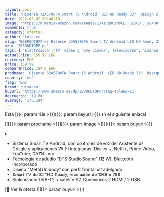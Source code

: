 ```yaml
---
layout: post
title: 'Hisense 32A5700FA Smart TV Android  LED HD Ready 32"  Design Slim  USB Media Player  Tuner DVB-T2/S2 HEVC Main10  Bluetooth'
date: 2022-08-02 20:40:10
image: 'https://m.media-amazon.com/images/I/410gdCzMoCL._SL500_._SL400_.jpg'
comments: true
category: ofertas
author: 'tole.es'
slug: 'B08R6DTQPP-es Hisense 32A5700FA Smart TV Android LED HD Ready 32" Design...'
sku: 'B08R6DTQPP-es'
tags: [ 'Electrónica','TV, vídeo y home cinema','Televisores','hisense','smart','tv','🇪🇸', ]
actualPrice: 159.99 EUR
currency: EUR
price: 159.99
comparePrice: 199.0 EUR
prodname: 'Hisense 32A5700FA Smart TV Android  LED HD Ready 32"  Design Slim  USB Media Player  Tuner DVB-T2/S2 HEVC Main10  Bluetooth'
country: 'es'
flag: '🇪🇸'
brand: 'Hisense'
buyurl: 'https://www.amazon.es/dp/B08R6DTQPP/?tag=tolees-21'
descuento: '19.60'
average: '175.198'
---
```


Está [{{< param title >}}]({{< param buyurl >}}) en el siguiente enlace!

[![{{< param prodname >}}]({{< param image >}})]({{< param buyurl >}})

ℹ️:

- Sistema Smart TV Android, con controles de voz del Asistente de Google y aplicaciones Wi-Fi integradas: Disney +, Netflix, Prime Video, YouTube, DAZN…etc
- Tecnología de adudio “DTS Studio Sound” (12 W). Bluetooth incorporado
- Diseño "Metal Unibody" con perfil frontal ultradelgado
- Smart TV de 32 "HD Ready, resolución de 1366 x 768
- Sintonizador DVB-T2 + satélite S2. Conexiones 2 HDMI / 2 USB

[🛒 Ver la oferta!!]({{< param buyurl >}})
